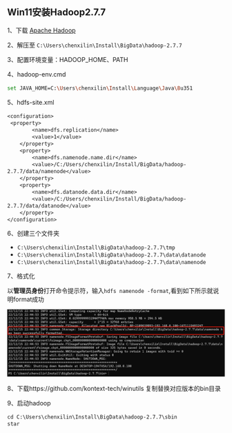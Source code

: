 ## Win11安装Hadoop2.7.7

1、下载 [Apache Hadoop](https://hadoop.apache.org/release/2.7.7.html)

2、解压至 `C:\Users\chenxilin\Install\BigData\hadoop-2.7.7`

3、配置环境变量：HADOOP_HOME、PATH

4、hadoop-env.cmd

```bash
set JAVA_HOME=C:\Users\chenxilin\Install\Language\Java\8u351
```

5、hdfs-site.xml

```
<configuration>
 <property>
        <name>dfs.replication</name>
        <value>1</value>
    </property>
    <property>
        <name>dfs.namenode.name.dir</name>
        <value>/C:/Users/chenxilin/Install/BigData/hadoop-2.7.7/data/namenode</value>
    </property>
    <property>
        <name>dfs.datanode.data.dir</name>
        <value>/C:/Users/chenxilin/Install/BigData/hadoop-2.7.7/data/datanode</value>
    </property>
</configuration>
```

6、创建三个文件夹

- `C:\Users\chenxilin\Install\BigData\hadoop-2.7.7\tmp`
- `C:\Users\chenxilin\Install\BigData\hadoop-2.7.7\data\datanode`
- `C:\Users\chenxilin\Install\BigData\hadoop-2.7.7\data\namenode`

7、格式化

以**管理员身份**打开命令提示符，输入`hdfs namenode -format`,看到如下所示就说明format成功

![image-20221215224520894](../../Attachement/image-20221215224520894.png)

8、下载https://github.com/kontext-tech/winutils 复制替换对应版本的bin目录

9、启动hadoop

```
cd C:\Users\chenxilin\Install\BigData\hadoop-2.7.7\sbin
star
```



